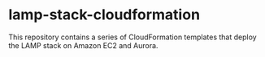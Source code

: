 # lamp-stack-cloudformation
This repository contains a series of CloudFormation templates that deploy the LAMP stack on Amazon EC2 and Aurora.
